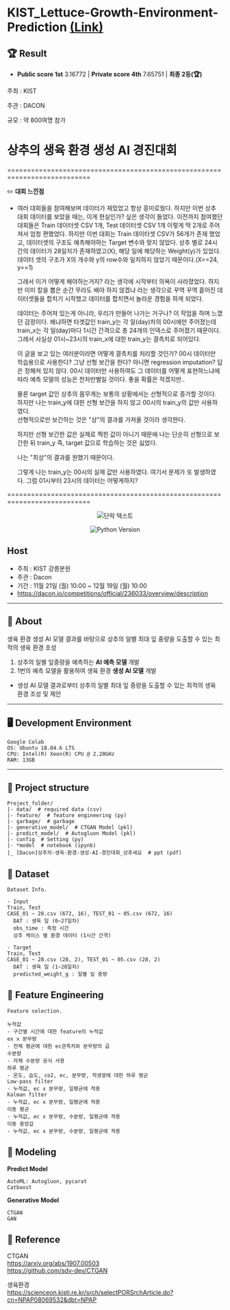 # KIST_Lettuce-Growth-Environment-Prediction  [(Link)](https://dacon.io/competitions/official/236033/overview/description)

## 🏆 Result
- **Public score 1st** 3.16772 | **Private score 4th** 7.65751 | **최종 2등(🏆)**

주최 : KIST

주관 : DACON

규모 : 약 800여명 참가



# 상추의 생육 환경 생성 AI 경진대회

===========================================================================

✏️
**대회 느낀점**
 - 여러 대회들을 참여해보며 데이터가 재밌었고 항상 흥미로웠다.
   하지만 이번 상추 대회 데이터를 보았을 때는, 이게 현실인가? 싶은 생각이 들었다.
   이전까지 참여했던 대회들은 Train 데이터셋 CSV 1개, Test 데이터셋 CSV 1개
   이렇게 딱 2개로 주어져서 엄청 편했었다.
   하지만 이번 대회는 Train 데이터셋 CSV가 56개가 존재 했었고, 데이터셋의 구조도 예측해야하는 Target 변수와 맞지 않았다.
   상추 별로 24시간의 데이터가 28일치가 존재하였고(X), 해당 일에 해당하는 Weight(y)가 있었다.
   데이터 셋의 구조가 X의 개수와 y의 row수와 일치하지 않았기 때문이다.(X==24, y==1)

   그래서 이거 어떻게 해야하는거지? 라는 생각에 시작부터 의욕이 사라졌었다.
   하지만 이미 칼을 뽑은 순간 무라도 배야 하지 않겠냐 라는 생각으로
   꾸역 꾸역 흩어진 데이터셋들을 합치기 시작했고
   데이터를 합치면서 놀라운 경험을 하게 되었다.
   
   데이터는 주어져 있는게 아니라, 우리가 만들어 나가는 거구나?
   이 작업을 하며 느꼈던 감정이다.
   왜냐하면 타겟값인 train_y는 각 일(day)차의 00시에만 주어졌는데
   train_x는 각 일(day)마다 1시간 간격으로 총 24개의 인덱스로 주어졌기 때문이다.
   그래서 사실상 01시~23시의 train_x에 대한 train_y는 결측치로 되어있다.

   이 글을 보고 있는 여러분이라면 어떻게 결측치를 처리할 것인가?
   00시 데이터만 학습용으로 사용한다? 그냥 선형 보간을 한다? 아니면 regression imputation?
   답은 정해져 있지 않다.
   00시 데이터만 사용하여도 그 데이터를 어떻게 표현하느냐에 따라 예측 모델의 성능은 천차만별일 것이다.
   좋을 확률은 적겠지만..

   물론 target 값인 상추의 몸무게는 보통의 상황에서는 선형적으로 증가할 것이다.  
   하지만 나는 train_y에 대한 선형 보간을 하지 않고 00시의 train_y의 값만 사용하였다.  
   선형적으로만 보간하는 것은 "상"의 결과를 가져올 것이라 생각한다.  

   하지만 선형 보간한 값은 실제로 찍힌 값이 아니기 때문에 나는 단순히 선형으로 보간한 뒤 train_y 즉, target 값으로 학습하는 것은 싫었다.  

   나는 "최상"의 결과를 원했기 때문이다.  
   
   그렇게 나는 train_y는 00시의 실제 값만 사용하였다.
   여기서 문제가 또 발생하였다. 그럼 01시부터 23시의 데이터는 어떻게하지?
   

 

===========================================================================

<div align=center>
  
  ![단락 텍스트](./img/Lettuce%20Growth%20Environment%20Prediction.png)
</div>


<div align="center">
    
  ![Python Version](https://img.shields.io/badge/Python-3.8.16-blue)
</div>


## Host
- 주최 : KIST 강릉분원
- 주관 : Dacon
- 기간 : 11월 21일 (월) 10:00 ~ 12월 19일 (월) 10:00
- https://dacon.io/competitions/official/236033/overview/description
---
## 🧐 About
생육 환경 생성 AI 모델 결과를 바탕으로 상추의 일별 최대 잎 중량을 도출할 수 있는 최적의 생육 환경 조성


1. 상추의 일별 잎중량을 예측하는 **AI 예측 모델** 개발 
2. 1번의 예측 모델을 활용하여 생육 환경 **생성 AI 모델** 개발 
  - 생성 AI 모델 결과로부터 상추의 일별 최대 잎 중량을 도출할 수 있는 최적의 생육 환경 조성 및 제안 

---
## 🖥️ Development Environment
```
Google Colab
OS: Ubuntu 18.04.6 LTS
CPU: Intel(R) Xeon(R) CPU @ 2.20GHz
RAM: 13GB
```
---
## 🔖 Project structure

```
Project_folder/
|- data/  # required data (csv)
|- feature/  # feature engineering (py)
|- garbage/  # garbage 
|- generative_model/  # CTGAN Model (pkl)
|- predict_model/  # Autogluon Model (pkl)
|- config  # Setting (py)
|- *model  # notebook (ipynb)
|_ [Dacon]상추의-생육-환경-생성-AI-경진대회_상추세요  # ppt (pdf) 
```
## 📖 Dataset

```
Dataset Info.

- Input
Train, Test
CASE_01 ~ 28.csv (672, 16), TEST_01 ~ 05.csv (672, 16)
  DAT : 생육 일 (0~27일차)
  obs_time : 측정 시간
  상추 케이스 별 환경 데이터 (1시간 간격)

- Target
Train, Test
CASE_01 ~ 28.csv (28, 2), TEST_01 ~ 05.csv (28, 2)
  DAT : 생육 일 (1~28일차)
  predicted_weight_g : 일별 잎 중량
```


## 🔧 Feature Engineering
```
Feature selection.

누적값
- 구간별 시간에 대한 feature의 누적값
ex x 분무량
- 전체 평균에 대한 ec관측치와 분무량의 곱
수분량
- 자체 수분량 공식 사용
하루 평균
- 온도, 습도, co2, ec, 분무량, 적생광에 대한 하루 평균
Low-pass filter
- 누적값, ec x 분무량, 일평균에 적용
Kalman filter
- 누적값, ec x 분무량, 일평균에 적용
이동 평균
- 누적값, ec x 분무량, 수분량, 일평균에 적용
이동 중앙값
- 누적값, ec x 분무량, 수분량, 일평균에 적용
```

## 🎈 Modeling

**Predict Model**
```
AutoML: Autogluon, pycarat
Catboost
```
**Generative Model**
```
CTGAN
GAN
```



## 📖 Reference
CTGAN  
https://arxiv.org/abs/1907.00503  
https://github.com/sdv-dev/CTGAN  

생육환경  
https://scienceon.kisti.re.kr/srch/selectPORSrchArticle.do?cn=NPAP08069532&dbt=NPAP

